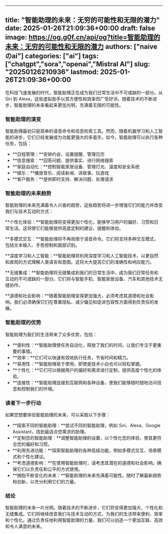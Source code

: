 
---
title: "智能助理的未来：无穷的可能性和无限的潜力"
date: 2025-01-26T21:09:36+00:00
draft: false
image: https://og.g0f.cn/api/og?title=智能助理的未来：无穷的可能性和无限的潜力
authors: ["naiveのai"]
categories: ["ai"]
tags: ["chatgpt","sora","openai","Mistral AI"]
slug: "20250126210936"
lastmod: 2025-01-26T21:09:36+00:00
---
在科技飞速发展的时代，智能助理正在成为我们日常生活中不可或缺的一部分。从 Siri 到 Alexa，这些虚拟助手以其方便性和效率而广受好评。随着技术的不断进步，智能助理的未来看起来更加光明，充满着无限的可能性。

### 智能助理的演变

智能助理最初只是简单的语音命令和信息检索工具。然而，随着机器学习和人工智能的进步，它们已经发展成为功能更强大的多面手。如今，智能助理可以执行各种任务，包括：

* **日程管理：**安排约会、设置提醒、管理日历
* **信息搜索：**回答问题、提供事实、进行网络搜索
* **家庭自动化：**控制智能家居设备、管理灯光、温度和安全系统
* **娱乐：**播放音乐、阅读新闻、讲故事、玩游戏
* **客户服务：**提供即时支持、解决问题、处理请求

### 智能助理的未来趋势

智能助理的未来充满着令人兴奋的趋势，这些趋势将进一步增强它们的能力并改变我们与技术互动的方式：

**个性化体验：**智能助理将变得更加个性化，能够学习用户的偏好、习惯和日常生活。这将使它们能够提供高度定制的建议、提醒和体验。

**多模式交互：**智能助理将不再局限于语音命令。它们将支持多种交互模式，包括文本输入、手势控制和面部识别。

**深度学习和人工智能：**智能助理将利用深度学习和人工智能技术，以更自然和直观的方式理解人类语言和意图。这将大大提高它们的准确性和响应能力。

**无缝集成：**智能助理将无缝集成到我们的日常生活中，成为我们日常任务和互动的不可或缺的一部分。它们将与智能手机、智能家居设备、汽车和其他技术无缝协作。

**道德和社会影响：**随着智能助理变得更加强大，必须考虑其道德和社会影响。我们必须确保它们在尊重隐私、减少偏见和促进包容性方面得到负责任的发展。

### 智能助理的优势

智能助理为我们的生活带来了众多优势，包括：

* **便利性：**智能助理使任务自动化，释放了我们的时间，让我们专注于更重要的事情。
* **效率：**它们可以快速有效地执行任务，节省时间和精力。
* **易用性：**智能助理易于使用，即使是技术小白也可以轻松掌握。
* **个性化：**它们可以根据用户的偏好和需求进行定制，提供高度个性化的体验。
* **连接性：**智能助理连接到互联网和各种设备，使我们能够随时随地访问信息和控制我们的环境。

### 读者下一步行动

如果您想要体验智能助理的未来，可以采取以下步骤：

* **探索不同的智能助理：**尝试不同的智能助理，例如 Siri、Alexa、Google Assistant，找到最适合您需求的助理。
* **定制您的智能助理：**调整智能助理的设置，以个性化您的体验，使其更符合您的偏好和习惯。
* **利用先进功能：**探索智能助理的各种高级功能，例如多模式交互、场景模式和个性化建议。
* **考虑道德影响：**在使用智能助理时，请考虑其潜在的道德和社会影响。确保它们以负责任和公平的方式使用。
* **拥抱不断变化的未来：**智能助理的未来充满着可能性。随时了解最新趋势和创新，以充分利用它们的力量。

### 结论

智能助理的未来一片光明。随着技术的不断进步，它们将变得更加强大、个性化和无缝集成。它们将继续改变我们与技术互动的方式，为我们的生活带来便利、效率和个性化。通过负责任地利用智能助理的力量，我们可以创造一个更加互联、高效和令人满意的未来。